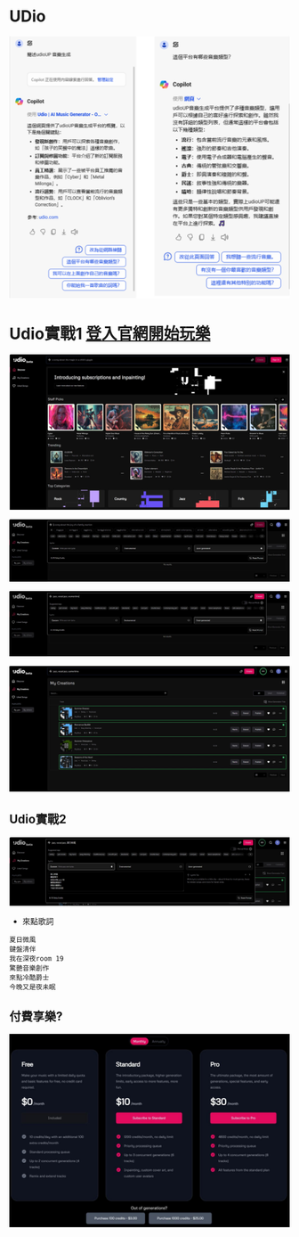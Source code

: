 # UDio
![UDIO_features.png](../pics/UDIO_features.png)

# Udio實戰1 [登入官網開始玩樂](https://www.udio.com/)
![udio_1](../pics/udio_1.JPG)



![udio_3](../pics/udio_3.JPG)

![udio_4](../pics/udio_4.JPG)

![udio_5](../pics/udio_5.JPG)


## Udio實戰2
![udio_6](../pics/udio_6.JPG)

- 來點歌詞
```
夏日微風
鍵盤清伴
我在深夜room 19
驚艷音樂創作
來點冷酷爵士
今晚又是夜未眠
```
## 付費享樂?
![udio_7](../pics/udio_7.JPG)
